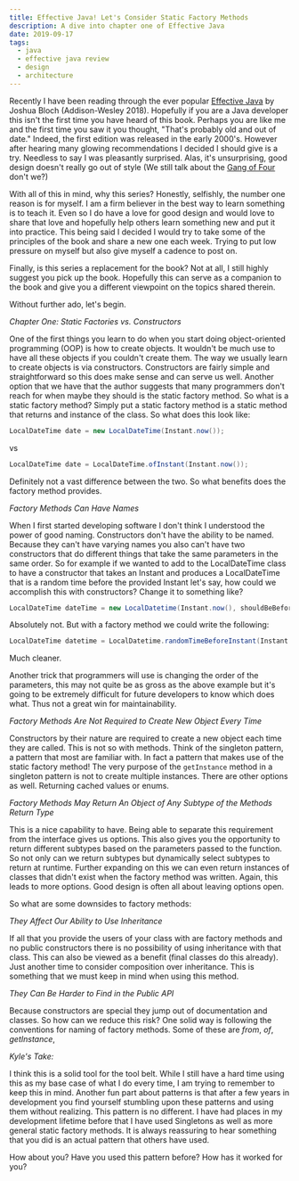```yaml
---
title: Effective Java! Let's Consider Static Factory Methods
description: A dive into chapter one of Effective Java
date: 2019-09-17
tags:
  - java
  - effective java review
  - design
  - architecture
---
```


Recently I have been reading through the ever popular [Effective Java](https://www.amazon.com/Effective-Java-Joshua-Bloch/dp/0134685997/ref=sr_1_1) by Joshua Bloch (Addison-Wesley 2018). Hopefully if you are a Java developer this isn't the first time you have heard of this book. Perhaps you are like me and the first time you saw it you thought, "That's probably old and out of date." Indeed, the first edition was released in the early 2000's. However after hearing many glowing recommendations I decided I should give is a try. Needless to say I was pleasantly surprised. Alas, it's unsurprising, good design doesn't really go out of style (We still talk about the [Gang of Four](https://www.amazon.com/Design-Patterns-Elements-Reusable-Object-Oriented/dp/0201633612/ref=sr_1_2) don't we?)

With all of this in mind, why this series? Honestly, selfishly, the number one reason is for myself. I am a firm believer in the best way to learn something is to teach it. Even so I do have a love for good design and would love to share that love and hopefully help others learn something new and put it into practice. This being said I decided I would try to take some of the principles of the book and share a new one each week. Trying to put low pressure on myself but also give myself a cadence to post on.

Finally, is this series a replacement for the book? Not at all, I still highly suggest you pick up the book. Hopefully this can serve as a companion to the book and give you a different viewpoint on the topics shared therein.

Without further ado, let's begin.

*Chapter One: Static Factories vs. Constructors*

One of the first things you learn to do when you start doing object-oriented programming (OOP) is how to create objects. It wouldn't be much use to have all these objects if you couldn't create them. The way we usually learn to create objects is via constructors. Constructors are fairly simple and straightforward so this does make sense and can serve us well. Another option that we have that the author suggests that many programmers don't reach for when maybe they should is the static factory method. So what is a static factory method? Simply put a static factory method is a static method that returns and instance of the class. So what does this look like:

```java
LocalDateTime date = new LocalDateTime(Instant.now());
```

vs

```java
LocalDateTime date = LocalDateTime.ofInstant(Instant.now());
```

Definitely not a vast difference between the two. So what benefits does the factory method provides. 


*Factory Methods Can Have Names*

When I first started developing software I don't think I understood the power of good naming. Constructors don't have the ability to be named. Because they can't have varying names you also can't have two constructors that do different things that take the same parameters in the same order. So for example if we wanted to add to the LocalDateTime class to have a constructor that takes an Instant and produces a LocalDateTime that is a random time before the provided Instant let's say, how could we accomplish this with constructors? Change it to something like?

```java
LocalDateTime dateTime = new LocalDatetime(Instant.now(), shouldBeBefore);
```

Absolutely not. But with a factory method we could write the following:

```java
LocalDateTime datetime = LocalDatetime.randomTimeBeforeInstant(Instant.now());
```

Much cleaner.

Another trick that programmers will use is changing the order of the parameters, this may not quite be as gross as the above example but it's going to be extremely difficult for future developers to know which does what. Thus not a great win for maintainability.

*Factory Methods Are Not Required to Create New Object Every Time*

Constructors by their nature are required to create a new object each time they are called. This is not so with methods. Think of the singleton pattern, a pattern that most are familiar with. In fact a pattern that makes use of the static factory method! The very purpose of the `getInstance` method in a singleton pattern is not to create multiple instances. There are other options as well. Returning cached values or enums. 

*Factory Methods May Return An Object of Any Subtype of the Methods Return Type*

This is a nice capability to have. Being able to separate this requirement from the interface gives us options. This also gives you the opportunity to return different subtypes based on the parameters passed to the function. So not only can we return subtypes but dynamically select subtypes to return at runtime. Further expanding on this we can even return instances of classes that didn't exist when the factory method was written. Again, this leads to more options. Good design is often all about leaving options open. 


So what are some downsides to factory methods:

*They Affect Our Ability to Use Inheritance*

If all that you provide the users of your class with are factory methods and no public constructors there is no possibility of using inheritance with that class. This can also be viewed as a benefit (final classes do this already). Just another time to consider composition over inheritance. This is something that we must keep in mind when using this method. 

*They Can Be Harder to Find in the Public API*

Because constructors are special they jump out of documentation and classes. So how can we reduce this risk? One solid way is following the conventions for naming of factory methods. Some of these are *from*, *of*, *getInstance*, 


*Kyle's Take:*

I think this is a solid tool for the tool belt. While I still have a hard time using this as my base case of what I do every time, I am trying to remember to keep this in mind. Another fun part about patterns is that after a few years in development you find yourself stumbling upon these patterns and using them without realizing. This pattern is no different. I have had places in my development lifetime before that I have used Singletons as well as more general static factory methods. It is always reassuring to hear something that you did is an actual pattern that others have used.

How about you? Have you used this pattern before? How has it worked for you?